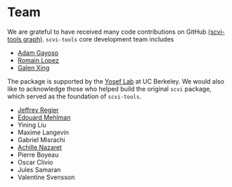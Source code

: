 # Team

We are grateful to have received many code contributions on GitHub [(scvi-tools graph)](https://github.com/YosefLab/scvi-tools/graphs/contributors). `scvi-tools` core development team includes

- [Adam Gayoso](https://adamgayoso.com/)
- [Romain Lopez](https://romain-lopez.github.io/)
- [Galen Xing](https://galenxing.com/)

The package is supported by the [Yosef Lab](https://yoseflab.github.io) at UC Berkeley. We would also like to acknowledge those who helped build the original `scvi` package, which served as the foundation of `scvi-tools`.

- [Jeffrey Regier](https://regier.stat.lsa.umich.edu/)
- [Edouard Mehlman](https://edouard360.github.io/about/)
- Yining Liu
- Maxime Langevin
- Gabriel Misrachi
- [Achille Nazaret](https://nazaret.me/)
- Pierre Boyeau
- Oscar Clivio
- Jules Samaran
- Valentine Svensson